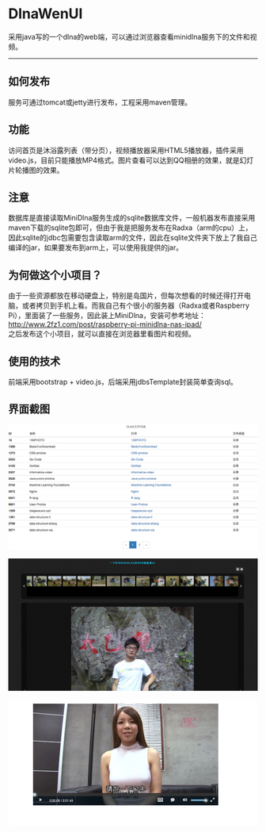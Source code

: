 # DlnaWenUI
采用java写的一个dlna的web端，可以通过浏览器查看minidlna服务下的文件和视频。

---

## 如何发布
服务可通过tomcat或jetty进行发布，工程采用maven管理。

## 功能
访问首页是沐浴露列表（带分页），视频播放器采用HTML5播放器，插件采用video.js，目前只能播放MP4格式。图片查看可以达到QQ相册的效果，就是幻灯片轮播图的效果。

## 注意
数据库是直接读取MiniDlna服务生成的sqlite数据库文件，一般机器发布直接采用maven下载的sqlite包即可，但由于我是把服务发布在Radxa（arm的cpu）上，因此sqlite的jdbc包需要包含读取arm的文件，因此在sqlite文件夹下放上了我自己编译的jar，如果要发布到arm上，可以使用我提供的jar。

## 为何做这个小项目？
由于一些资源都放在移动硬盘上，特别是岛国片，但每次想看的时候还得打开电脑，或者拷贝到手机上看。而我自己有个很小的服务器（Radxa或者Raspberry Pi），里面装了一些服务，因此装上MiniDlna，安装可参考地址：<http://www.2fz1.com/post/raspberry-pi-minidlna-nas-ipad/>   
之后发布这个小项目，就可以直接在浏览器里看图片和视频。

## 使用的技术
前端采用bootstrap + video.js，后端采用jdbsTemplate封装简单查询sql。

## 界面截图

![](sqlite/dlnawebui-01.png)

![](sqlite/dlnawebui-02.png)

![](sqlite/dlnawebui-03.png)
